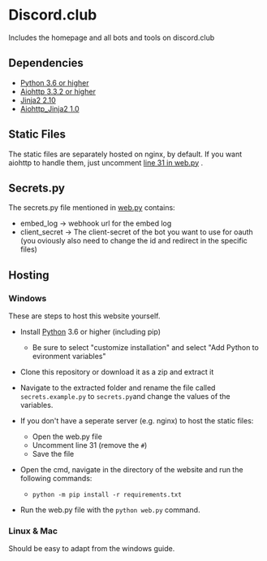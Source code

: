 # Discord.club

Includes the homepage and all bots and tools on discord.club

## Dependencies

- [Python 3.6 or higher](https://www.python.org/)
- [Aiohttp 3.3.2 or higher](https://github.com/aio-libs/aiohttp/)
- [Jinja2 2.10](https://github.com/pallets/jinja)
- [Aiohttp_Jinja2 1.0](https://github.com/aio-libs/aiohttp-jinja2)

## Static Files

The static files are separately hosted on nginx, by default. If you want aiohttp to handle them, just uncomment [line 31 in web.py](https://github.com/Merlintor/Discord.club/edit/master/web.py#L31) .

## Secrets.py

The secrets.py file mentioned in [web.py](https://github.com/Merlintor/Discord.club/edit/master/web.py#L6) contains:

- embed_log -> webhook url for the embed log 
- client_secret -> The client-secret of the bot you want to use for oauth (you oviously also need to change the id and redirect in the specific files)

## Hosting

### Windows
These are steps to host this website yourself.

- Install [Python](https://www.python.org/downloads/) 3.6 or higher (including pip)
  - Be sure to select "customize installation" and select "Add Python to evironment variables"
  
- Clone this repository or download it as a zip and extract it

- Navigate to the extracted folder and rename the file called `secrets.example.py` to `secrets.py`and change the values of the variables.
  
- If you don't have a seperate server (e.g. nginx) to host the static files:
  - Open the web.py file
  - Uncomment line 31 (remove the `#`)
  - Save the file
  
- Open the cmd, navigate in the directory of the website and run the following commands:
  - `python -m pip install -r requirements.txt`
  
- Run the web.py file with the `python web.py` command.

### Linux & Mac
Should be easy to adapt from the windows guide.
